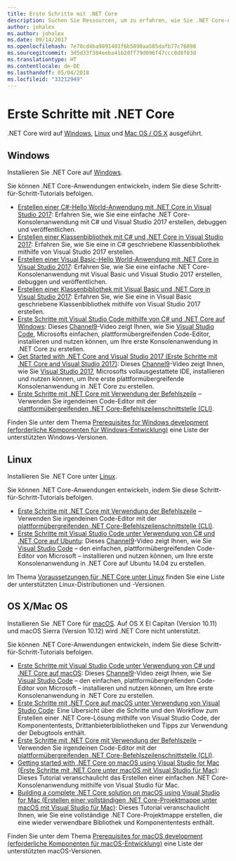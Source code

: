 ```yaml
---
title: Erste Schritte mit .NET Core
description: Suchen Sie Ressourcen, um zu erfahren, wie Sie .NET Core-Anwendungen auf Windows, Linux und Mac OS erstellen können.
author: johalex
ms.author: johalex
ms.date: 09/14/2017
ms.openlocfilehash: 7e70cd4ba9891403f6b5890aa585dafb77c76898
ms.sourcegitcommit: 3d5d33f384eeba41b2dff79d096f47ccc8d8f03d
ms.translationtype: HT
ms.contentlocale: de-DE
ms.lasthandoff: 05/04/2018
ms.locfileid: "33212949"
---
```

# <a name="get-started-with-net-core"></a>Erste Schritte mit .NET Core

.NET Core wird auf [Windows](#windows), [Linux](#linux) und [Mac OS / OS X](#os-x--macos) ausgeführt.

## <a name="windows"></a>Windows

Installieren Sie .NET Core auf [Windows](https://www.microsoft.com/net/core#windows). 

Sie können .NET Core-Anwendungen entwickeln, indem Sie diese Schritt-für-Schritt-Tutorials befolgen.

* [Erstellen einer C#-Hello World-Anwendung mit .NET Core in Visual Studio 2017](./tutorials/with-visual-studio.md): Erfahren Sie, wie Sie eine einfache .NET Core-Konsolenanwendung mit C# und Visual Studio 2017 erstellen, debuggen und veröffentlichen.
* [Erstellen einer Klassenbibliothek mit C# und .NET Core in Visual Studio 2017](./tutorials/library-with-visual-studio.md): Erfahren Sie, wie Sie eine in C# geschriebene Klassenbibliothek mithilfe von Visual Studio 2017 erstellen.
* [Erstellen einer Visual Basic-Hello World-Anwendung mit .NET Core in Visual Studio 2017](./tutorials/vb-with-visual-studio.md): Erfahren Sie, wie Sie eine einfache .NET Core-Konsolenanwendung mit Visual Basic und Visual Studio 2017 erstellen, debuggen und veröffentlichen. 
* [Erstellen einer Klassenbibliothek mit Visual Basic und .NET Core in Visual Studio 2017](./tutorials/vb-library-with-visual-studio.md): Erfahren Sie, wie Sie eine in Visual Basic geschriebene Klassenbibliothek mithilfe von Visual Studio 2017 erstellen.
* [Erste Schritte mit Visual Studio Code mithilfe von C# und .NET Core auf Windows](https://channel9.msdn.com/Blogs/dotnet/Get-started-with-VS-Code-using-CSharp-and-NET-Core): Dieses [Channel9](https://channel9.msdn.com)-Video zeigt Ihnen, wie Sie [Visual Studio Code](https://code.visualstudio.com/), Microsofts einfachen, plattformübergreifenden Code-Editor, installieren und nutzen können, um Ihre erste Konsolenanwendung in .NET Core zu erstellen.
* [Get Started with .NET Core and Visual Studio 2017 (Erste Schritte mit .NET Core and Visual Studio 2017)](https://channel9.msdn.com/Blogs/dotnet/Get-Started-NET-Core-Visual-Studio-2017): Dieses [Channel9](https://channel9.msdn.com)-Video zeigt Ihnen, wie Sie [Visual Studio 2017](https://aka.ms/vsdownload?utm_source=mscom&utm_campaign=msdocs), Microsofts vollausgestattete IDE, installieren und nutzen können, um Ihre erste plattformübergreifende Konsolenanwendung in .NET Core zu erstellen.
* [Erste Schritte mit .NET Core mit Verwendung der Befehlszeile](tutorials/using-with-xplat-cli.md) ‒ Verwenden Sie irgendeinen Code-Editor mit der [ plattformübergreifenden .NET Core-Befehlszeilenschnittstelle (CLI)](tools/index.md).

Finden Sie unter dem Thema [Prerequisites for Windows development (erforderliche Komponenten für Windows-Entwicklung)](windows-prerequisites.md) eine Liste der unterstützten Windows-Versionen.

## <a name="linux"></a>Linux

Installieren Sie .NET Core unter [Linux](https://www.microsoft.com/net/core#linuxredhat).

Sie können .NET Core-Anwendungen entwickeln, indem Sie diese Schritt-für-Schritt-Tutorials befolgen.

* [Erste Schritte mit .NET Core mit Verwendung der Befehlszeile](tutorials/using-with-xplat-cli.md) ‒ Verwenden Sie irgendeinen Code-Editor mit der [ plattformübergreifenden .NET Core-Befehlszeilenschnittstelle (CLI)](tools/index.md).
* [Erste Schritte mit Visual Studio Code unter Verwendung von C# und .NET Core auf Ubuntu](https://channel9.msdn.com/Blogs/dotnet/Get-started-with-VS-Code-Csharp-dotnet-Core-Ubuntu): Dieses [Channel9](https://channel9.msdn.com)-Video zeigt Ihnen, wie Sie [Visual Studio Code](https://code.visualstudio.com/) – den einfachen, plattformübergreifenden Code-Editor von Microsoft – installieren und nutzen können, um Ihre erste Konsolenanwendung in .NET Core auf Ubuntu 14.04 zu erstellen.

Im Thema [Voraussetzungen für .NET Core unter Linux](linux-prerequisites.md) finden Sie eine Liste der unterstützten Linux-Distributionen und -Versionen.

## <a name="os-x--macos"></a>OS X/Mac OS

Installieren Sie .NET Core für [macOS](https://www.microsoft.com/net/core#macos). Auf OS X El Capitan (Version 10.11) und macOS Sierra (Version 10.12) wird .NET Core nicht unterstützt.

Sie können .NET Core-Anwendungen entwickeln, indem Sie diese Schritt-für-Schritt-Tutorials befolgen.

* [Erste Schritte mit Visual Studio Code unter Verwendung von C# und .NET Core auf macOS](https://channel9.msdn.com/Blogs/dotnet/Get-started-VSCode-NET-Core-Mac): Dieses [Channel9](https://channel9.msdn.com)-Video zeigt Ihnen, wie Sie [Visual Studio Code](https://code.visualstudio.com/) – den einfachen, plattformübergreifenden Code-Editor von Microsoft – installieren und nutzen können, um Ihre erste Konsolenanwendung in .NET Core zu erstellen. 
* [Erste Schritte mit .NET Core auf macOS unter Verwendung von Visual Studio Code](tutorials/using-on-macos.md): Eine Übersicht über die Schritte und den Workflow zum Erstellen einer .NET Core-Lösung mithilfe von Visual Studio Code, der Komponententests, Drittanbieterbibliotheken und Tipps zur Verwendung der Debugtools enthält.
* [Erste Schritte mit .NET Core mit Verwendung der Befehlszeile](tutorials/using-with-xplat-cli.md) ‒ Verwenden Sie irgendeinen Code-Editor mit der [ plattformübergreifenden .NET Core-Befehlszeilenschnittstelle (CLI)](tools/index.md).
* [Getting started with .NET Core on macOS using Visual Studio for Mac (Erste Schritte mit .NET Core unter macOS mit Visual Studio für Mac)](tutorials/using-on-mac-vs.md): Dieses Tutorial veranschaulicht das Erstellen einer einfachen .NET Core-Konsolenanwendung mithilfe von Visual Studio für Mac.
* [Building a complete .NET Core solution on macOS using Visual Studio for Mac (Erstellen einer vollständigen .NET Core-Projektmappe unter macOS mit Visual Studio für Mac)](tutorials/using-on-mac-vs-full-solution.md): Dieses Tutorial veranschaulicht Ihnen, wie Sie eine vollständige .NET Core-Projektmappe erstellen, die eine wieder verwendbare Bibliothek und Komponententests enthält.

Finden Sie unter dem Thema [Prerequisites for macOS development (erforderliche Komponenten für macOS-Entwicklung)](macos-prerequisites.md) eine Liste der unterstützten macOS-Versionen.
